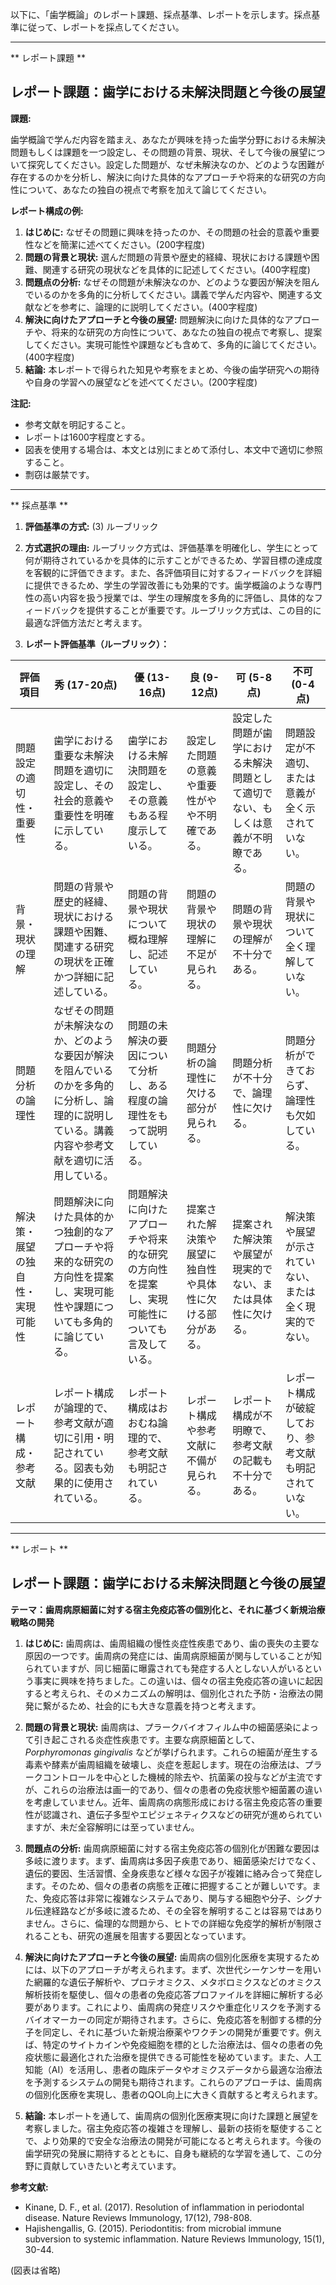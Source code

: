 以下に、「歯学概論」のレポート課題、採点基準、レポートを示します。採点基準に従って、レポートを採点してください。

---------------------------------------
** レポート課題 **

## レポート課題：歯学における未解決問題と今後の展望

**課題:**

歯学概論で学んだ内容を踏まえ、あなたが興味を持った歯学分野における未解決問題もしくは課題を一つ設定し、その問題の背景、現状、そして今後の展望について探究してください。設定した問題が、なぜ未解決なのか、どのような困難が存在するのかを分析し、解決に向けた具体的なアプローチや将来的な研究の方向性について、あなたの独自の視点で考察を加えて論じてください。

**レポート構成の例:**

1. **はじめに:** なぜその問題に興味を持ったのか、その問題の社会的意義や重要性などを簡潔に述べてください。(200字程度)
2. **問題の背景と現状:** 選んだ問題の背景や歴史的経緯、現状における課題や困難、関連する研究の現状などを具体的に記述してください。(400字程度)
3. **問題点の分析:** なぜその問題が未解決なのか、どのような要因が解決を阻んでいるのかを多角的に分析してください。講義で学んだ内容や、関連する文献などを参考に、論理的に説明してください。(400字程度)
4. **解決に向けたアプローチと今後の展望:** 問題解決に向けた具体的なアプローチや、将来的な研究の方向性について、あなたの独自の視点で考察し、提案してください。実現可能性や課題なども含めて、多角的に論じてください。(400字程度)
5. **結論:**  本レポートで得られた知見や考察をまとめ、今後の歯学研究への期待や自身の学習への展望などを述べてください。(200字程度)


**注記:**

* 参考文献を明記すること。
* レポートは1600字程度とする。
* 図表を使用する場合は、本文とは別にまとめて添付し、本文中で適切に参照すること。
* 剽窃は厳禁です。




---------------------------------------
** 採点基準 **

1. **評価基準の方式:** (3) ルーブリック

2. **方式選択の理由:** ルーブリック方式は、評価基準を明確化し、学生にとって何が期待されているかを具体的に示すことができるため、学習目標の達成度を客観的に評価できます。また、各評価項目に対するフィードバックを詳細に提供できるため、学生の学習改善にも効果的です。歯学概論のような専門性の高い内容を扱う授業では、学生の理解度を多角的に評価し、具体的なフィードバックを提供することが重要です。ルーブリック方式は、この目的に最適な評価方法だと考えます。

3. **レポート評価基準（ルーブリック）：**

| 評価項目 | 秀 (17-20点) | 優 (13-16点) | 良 (9-12点) | 可 (5-8点) | 不可 (0-4点) |
|---|---|---|---|---|---|
| 問題設定の適切性・重要性 | 歯学における重要な未解決問題を適切に設定し、その社会的意義や重要性を明確に示している。 | 歯学における未解決問題を設定し、その意義もある程度示している。 | 設定した問題の意義や重要性がやや不明確である。 | 設定した問題が歯学における未解決問題として適切でない、もしくは意義が不明瞭である。 | 問題設定が不適切、または意義が全く示されていない。 |
| 背景・現状の理解 | 問題の背景や歴史的経緯、現状における課題や困難、関連する研究の現状を正確かつ詳細に記述している。 | 問題の背景や現状について概ね理解し、記述している。 | 問題の背景や現状の理解に不足が見られる。 | 問題の背景や現状の理解が不十分である。 | 問題の背景や現状について全く理解していない。 |
| 問題分析の論理性 | なぜその問題が未解決なのか、どのような要因が解決を阻んでいるのかを多角的に分析し、論理的に説明している。講義内容や参考文献を適切に活用している。 | 問題の未解決の要因について分析し、ある程度の論理性をもって説明している。 | 問題分析の論理性に欠ける部分が見られる。 | 問題分析が不十分で、論理性に欠ける。 | 問題分析ができておらず、論理性も欠如している。 |
| 解決策・展望の独自性・実現可能性 | 問題解決に向けた具体的かつ独創的なアプローチや将来的な研究の方向性を提案し、実現可能性や課題についても多角的に論じている。 | 問題解決に向けたアプローチや将来的な研究の方向性を提案し、実現可能性についても言及している。 | 提案された解決策や展望に独自性や具体性に欠ける部分がある。 | 提案された解決策や展望が現実的でない、または具体性に欠ける。 | 解決策や展望が示されていない、または全く現実的でない。 |
| レポート構成・参考文献 | レポート構成が論理的で、参考文献が適切に引用・明記されている。図表も効果的に使用されている。 | レポート構成はおおむね論理的で、参考文献も明記されている。 | レポート構成や参考文献に不備が見られる。 | レポート構成が不明瞭で、参考文献の記載も不十分である。 | レポート構成が破綻しており、参考文献も明記されていない。 |


---------------------------------------
** レポート **
## レポート課題：歯学における未解決問題と今後の展望

**テーマ：歯周病原細菌に対する宿主免疫応答の個別化と、それに基づく新規治療戦略の開発**

1. **はじめに:**
歯周病は、歯周組織の慢性炎症性疾患であり、歯の喪失の主要な原因の一つです。歯周病の発症には、歯周病原細菌が関与していることが知られていますが、同じ細菌に曝露されても発症する人としない人がいるという事実に興味を持ちました。この違いは、個々の宿主免疫応答の違いに起因すると考えられ、そのメカニズムの解明は、個別化された予防・治療法の開発に繋がるため、社会的にも大きな意義を持つと考えます。

2. **問題の背景と現状:**
歯周病は、プラークバイオフィルム中の細菌感染によって引き起こされる炎症性疾患です。主要な病原細菌として、 *Porphyromonas gingivalis* などが挙げられます。これらの細菌が産生する毒素や酵素が歯周組織を破壊し、炎症を惹起します。現在の治療法は、プラークコントロールを中心とした機械的除去や、抗菌薬の投与などが主流ですが、これらの治療法は画一的であり、個々の患者の免疫状態や細菌叢の違いを考慮していません。近年、歯周病の病態形成における宿主免疫応答の重要性が認識され、遺伝子多型やエピジェネティクスなどの研究が進められていますが、未だ全容解明には至っていません。

3. **問題点の分析:**
歯周病原細菌に対する宿主免疫応答の個別化が困難な要因は多岐に渡ります。まず、歯周病は多因子疾患であり、細菌感染だけでなく、遺伝的要因、生活習慣、全身疾患など様々な因子が複雑に絡み合って発症します。そのため、個々の患者の病態を正確に把握することが難しいです。また、免疫応答は非常に複雑なシステムであり、関与する細胞や分子、シグナル伝達経路などが多岐に渡るため、その全容を解明することは容易ではありません。さらに、倫理的な問題から、ヒトでの詳細な免疫学的解析が制限されることも、研究の進展を阻害する要因となっています。

4. **解決に向けたアプローチと今後の展望:**
歯周病の個別化医療を実現するためには、以下のアプローチが考えられます。まず、次世代シーケンサーを用いた網羅的な遺伝子解析や、プロテオミクス、メタボロミクスなどのオミクス解析技術を駆使し、個々の患者の免疫応答プロファイルを詳細に解析する必要があります。これにより、歯周病の発症リスクや重症化リスクを予測するバイオマーカーの同定が期待されます。さらに、免疫応答を制御する標的分子を同定し、それに基づいた新規治療薬やワクチンの開発が重要です。例えば、特定のサイトカインや免疫細胞を標的とした治療法は、個々の患者の免疫状態に最適化された治療を提供できる可能性を秘めています。また、人工知能（AI）を活用し、患者の臨床データやオミクスデータから最適な治療法を予測するシステムの開発も期待されます。これらのアプローチは、歯周病の個別化医療を実現し、患者のQOL向上に大きく貢献すると考えられます。

5. **結論:**
本レポートを通して、歯周病の個別化医療実現に向けた課題と展望を考察しました。宿主免疫応答の複雑さを理解し、最新の技術を駆使することで、より効果的で安全な治療法の開発が可能になると考えられます。今後の歯学研究の発展に期待するとともに、自身も継続的な学習を通して、この分野に貢献していきたいと考えています。


**参考文献:**

* Kinane, D. F., et al. (2017).  Resolution of inflammation in periodontal disease.  Nature Reviews Immunology, 17(12), 798-808.
* Hajishengallis, G. (2015).  Periodontitis: from microbial immune subversion to systemic inflammation.  Nature Reviews Immunology, 15(1), 30-44.


(図表は省略)


